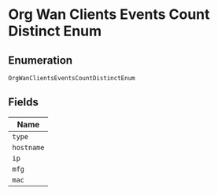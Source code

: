 
# Org Wan Clients Events Count Distinct Enum

## Enumeration

`OrgWanClientsEventsCountDistinctEnum`

## Fields

| Name |
|  --- |
| `type` |
| `hostname` |
| `ip` |
| `mfg` |
| `mac` |

